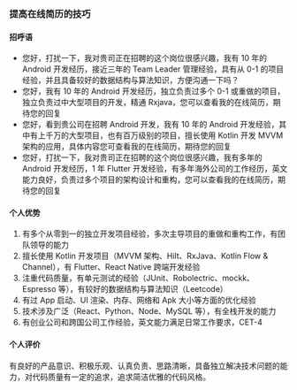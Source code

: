 ### 提高在线简历的技巧

#### 招呼语

-   您好，打扰一下，我对贵司正在招聘的这个岗位很感兴趣，我有 10 年的 Android 开发经历，接近三年的 Team Leader 管理经验，具有从 0-1 的项目经验，并且具备较好的数据结构与算法知识，方便沟通一下吗？
-   您好，我有 10 年的 Android 开发经历，独立负责过多个 0-1 或重做的项目，独立负责过中大型项目的开发，精通 Rxjava，您可以查看我的在线简历，期待您的回复
-   您好，看到贵公司在招聘 Android 开发，我有 10 年的 Android 开发经验，其中有上千万的大型项目，也有百万级别的项目，擅长使用 Kotlin 开发 MVVM 架构的应用，具体内容您可查看我的在线简历，期待您的回复
-   您好，打扰一下，我对贵司正在招聘的这个岗位很感兴趣，我有多年的 Android 开发经历，1 年 Flutter 开发经验，有多年海外公司的工作经历，英文能力良好，负责过多个项目的架构设计和重构，您可以查看我的在线简历，期待您的回复

#### 个人优势

1. 有多个从零到一的独立开发项目经验，多次主导项目的重做和重构工作，有团队领导的能力
2. 擅长使用 Kotlin 开发项目（MVVM 架构、Hilt、RxJava、Kotlin Flow & Channel），有 Flutter、React Native 跨端开发经验
3. 注重代码质量，有单元测试的经验（JUnit、Robolectric、mockk、Espresso 等），有较好的数据结构与算法知识（Leetcode）
4. 有过 App 启动、UI 渲染、内存、网络和 Apk 大小等方面的优化经验
5. 技术涉及广泛（React、Python、Node、MySQL 等），有全栈开发的能力
6. 有创业公司和跨国公司工作经验，英文能力满足日常工作要求，CET-4

#### 个人评价

有良好的产品意识、积极乐观、认真负责、思路清晰，具备独立解决技术问题的能力，对代码质量有一定的追求，追求简洁优雅的代码风格。
